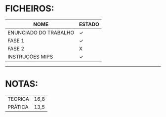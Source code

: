 # FICHEIROS:

|NOME|ESTADO|
|----|------|
|ENUNCIADO DO TRABALHO|✓|
|FASE 1|✓|
|FASE 2|X|
|INSTRUÇÕES MIPS|✓|
---
# NOTAS:
| | |
|-|-|
|TEORICA|16,8|
|PRÁTICA|13,5|
